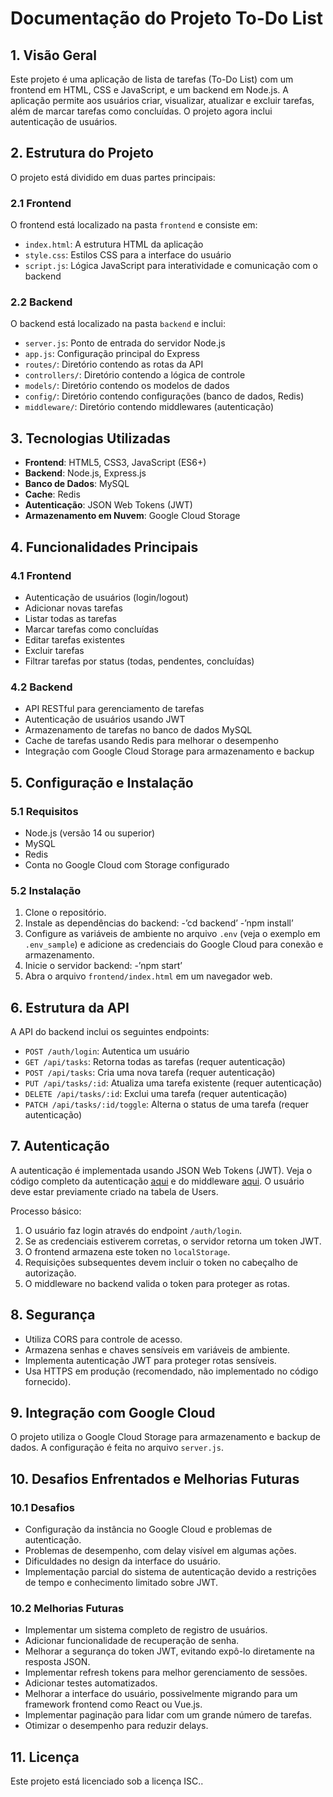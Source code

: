 # Documentação do Projeto To-Do List

## 1. Visão Geral
Este projeto é uma aplicação de lista de tarefas (To-Do List) com um frontend em HTML, CSS e JavaScript, e um backend em Node.js. A aplicação permite aos usuários criar, visualizar, atualizar e excluir tarefas, além de marcar tarefas como concluídas. O projeto agora inclui autenticação de usuários.

## 2. Estrutura do Projeto
O projeto está dividido em duas partes principais:

### 2.1 Frontend
O frontend está localizado na pasta `frontend` e consiste em:
- `index.html`: A estrutura HTML da aplicação
- `style.css`: Estilos CSS para a interface do usuário
- `script.js`: Lógica JavaScript para interatividade e comunicação com o backend

### 2.2 Backend
O backend está localizado na pasta `backend` e inclui:
- `server.js`: Ponto de entrada do servidor Node.js
- `app.js`: Configuração principal do Express
- `routes/`: Diretório contendo as rotas da API
- `controllers/`: Diretório contendo a lógica de controle
- `models/`: Diretório contendo os modelos de dados
- `config/`: Diretório contendo configurações (banco de dados, Redis)
- `middleware/`: Diretório contendo middlewares (autenticação)

## 3. Tecnologias Utilizadas
- **Frontend**: HTML5, CSS3, JavaScript (ES6+)
- **Backend**: Node.js, Express.js
- **Banco de Dados**: MySQL
- **Cache**: Redis
- **Autenticação**: JSON Web Tokens (JWT)
- **Armazenamento em Nuvem**: Google Cloud Storage

## 4. Funcionalidades Principais

### 4.1 Frontend
- Autenticação de usuários (login/logout)
- Adicionar novas tarefas
- Listar todas as tarefas
- Marcar tarefas como concluídas
- Editar tarefas existentes
- Excluir tarefas
- Filtrar tarefas por status (todas, pendentes, concluídas)

### 4.2 Backend
- API RESTful para gerenciamento de tarefas
- Autenticação de usuários usando JWT
- Armazenamento de tarefas no banco de dados MySQL
- Cache de tarefas usando Redis para melhorar o desempenho
- Integração com Google Cloud Storage para armazenamento e backup

## 5. Configuração e Instalação

### 5.1 Requisitos
- Node.js (versão 14 ou superior)
- MySQL
- Redis
- Conta no Google Cloud com Storage configurado

### 5.2 Instalação
1. Clone o repositório.
2. Instale as dependências do backend:
   -’cd backend’
   -’npm install’
3. Configure as variáveis de ambiente no arquivo `.env` (veja o exemplo em `.env_sample`) e adicione as credenciais do Google Cloud para conexão e armazenamento.
4. Inicie o servidor backend:
   -’npm start’
5. Abra o arquivo `frontend/index.html` em um navegador web.

## 6. Estrutura da API
A API do backend inclui os seguintes endpoints:

- `POST /auth/login`: Autentica um usuário
- `GET /api/tasks`: Retorna todas as tarefas (requer autenticação)
- `POST /api/tasks`: Cria uma nova tarefa (requer autenticação)
- `PUT /api/tasks/:id`: Atualiza uma tarefa existente (requer autenticação)
- `DELETE /api/tasks/:id`: Exclui uma tarefa (requer autenticação)
- `PATCH /api/tasks/:id/toggle`: Alterna o status de uma tarefa (requer autenticação)

## 7. Autenticação
A autenticação é implementada usando JSON Web Tokens (JWT). Veja o código completo da autenticação [aqui](./src/controllers/authController.js) e do middleware [aqui](./src/middleware/auth.js).
O usuário deve estar previamente criado na tabela de Users.

Processo básico:
1. O usuário faz login através do endpoint `/auth/login`.
2. Se as credenciais estiverem corretas, o servidor retorna um token JWT.
3. O frontend armazena este token no `localStorage`.
4. Requisições subsequentes devem incluir o token no cabeçalho de autorização.
5. O middleware no backend valida o token para proteger as rotas.

## 8. Segurança
- Utiliza CORS para controle de acesso.
- Armazena senhas e chaves sensíveis em variáveis de ambiente.
- Implementa autenticação JWT para proteger rotas sensíveis.
- Usa HTTPS em produção (recomendado, não implementado no código fornecido).

## 9. Integração com Google Cloud
O projeto utiliza o Google Cloud Storage para armazenamento e backup de dados. A configuração é feita no arquivo `server.js`.


## 10. Desafios Enfrentados e Melhorias Futuras

### 10.1 Desafios
- Configuração da instância no Google Cloud e problemas de autenticação.
- Problemas de desempenho, com delay visível em algumas ações.
- Dificuldades no design da interface do usuário.
- Implementação parcial do sistema de autenticação devido a restrições de tempo e conhecimento limitado sobre JWT.

### 10.2 Melhorias Futuras
- Implementar um sistema completo de registro de usuários.
- Adicionar funcionalidade de recuperação de senha.
- Melhorar a segurança do token JWT, evitando expô-lo diretamente na resposta JSON.
- Implementar refresh tokens para melhor gerenciamento de sessões.
- Adicionar testes automatizados.
- Melhorar a interface do usuário, possivelmente migrando para um framework frontend como React ou Vue.js.
- Implementar paginação para lidar com um grande número de tarefas.
- Otimizar o desempenho para reduzir delays.

## 11. Licença
Este projeto está licenciado sob a licença ISC..
